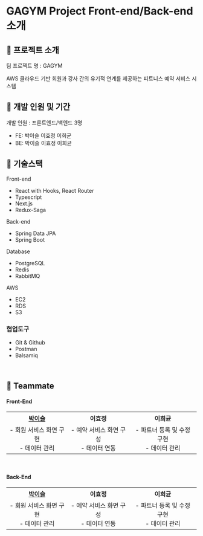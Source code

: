 # GAGYM Project Front-end/Back-end 소개

## 📍 프로젝트 소개

팀 프로젝트 명 : GAGYM

AWS 클라우드 기반
회원과 강사 간의 유기적 연계를 제공하는
피트니스 예약 서비스 시스템

## 📍 개발 인원 및 기간

개발 인원 : 프론트엔드/백엔드 3명

- FE: 박이슬 이효정 이희균
- BE: 박이슬 이효정 이희균

## 📍 기술스택

<!-- - Javascript (ES6+) -->

Front-end

- React with Hooks, React Router
- Typescript
- Next.js
- Redux-Saga

Back-end

- Spring Data JPA
- Spring Boot

Database

- PostgreSQL
- Redis
- RabbitMQ

AWS

- EC2
- RDS
- S3

### 협업도구

- Git & Github
- Postman
- Balsamiq

<br>

## 📍 Teammate

<div id=teammate>
  <h4> Front-End </h4>
  <table style="text-align:center;">
    <tr>
      <th><a href="https://github.com/iseulpark218/git2021-GAGYM-Frontend">박이슬</a></th>
      <th><a>이효정</a></th>
      <th><a>이희균</a></th>
    </tr>
    <tr>
      <td>
        - 회원 서비스 화면 구현<br>
        - 데이터 관리
      </td>
      <td>
        - 예약 서비스 화면 구성<br>
        - 데이터 연동
      </td>
      <td>
        - 파트너 등록 및 수정 구현<br>
        - 데이터 관리
      </td>
    </tr>
  </table>
  <br>
  <h4> Back-End </h4>
  <table style="text-align:center;">
    <tr>
      <th><a href="https://github.com/iseulpark218/git2021-GAGYM-Frontend">박이슬</a></th>
      <th><a>이효정</a></th>
      <th><a>이희균</a></th>
    </tr>
    <tr>
      <td>
        - 회원 서비스 화면 구현<br>
        - 데이터 관리
      </td>
      <td>
        - 예약 서비스 화면 구성<br>
        - 데이터 연동
      </td>
      <td>
        - 파트너 등록 및 수정 구현<br>
        - 데이터 관리
      </td>
    </tr>       
  </table>
  <br>
</div>

<!-- This is a [Next.js](https://nextjs.org/) project bootstrapped with [`create-next-app`](https://github.com/vercel/next.js/tree/canary/packages/create-next-app).

## Getting Started

First, run the development server:

```bash
npm run dev
# or
yarn dev
```

Open [http://localhost:3000](http://localhost:3000) with your browser to see the result.

You can start editing the page by modifying `pages/index.tsx`. The page auto-updates as you edit the file.

[API routes](https://nextjs.org/docs/api-routes/introduction) can be accessed on [http://localhost:3000/api/hello](http://localhost:3000/api/hello). This endpoint can be edited in `pages/api/hello.ts`.

The `pages/api` directory is mapped to `/api/*`. Files in this directory are treated as [API routes](https://nextjs.org/docs/api-routes/introduction) instead of React pages.

## Learn More

To learn more about Next.js, take a look at the following resources:

- [Next.js Documentation](https://nextjs.org/docs) - learn about Next.js features and API.
- [Learn Next.js](https://nextjs.org/learn) - an interactive Next.js tutorial.

You can check out [the Next.js GitHub repository](https://github.com/vercel/next.js/) - your feedback and contributions are welcome!

## Deploy on Vercel

The easiest way to deploy your Next.js app is to use the [Vercel Platform](https://vercel.com/new?utm_medium=default-template&filter=next.js&utm_source=create-next-app&utm_campaign=create-next-app-readme) from the creators of Next.js.

Check out our [Next.js deployment documentation](https://nextjs.org/docs/deployment) for more details. -->
